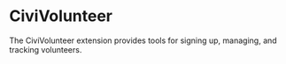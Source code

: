 # CiviVolunteer

The CiviVolunteer extension provides tools for signing up, managing, and tracking volunteers.